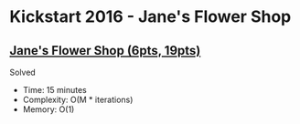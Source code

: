 # Kickstart 2016 - Jane's Flower Shop

## [Jane's Flower Shop (6pts, 19pts)](https://codingcompetitions.withgoogle.com/kickstart/round/0000000000201ca2/0000000000201c09)

Solved

* Time: 15 minutes
* Complexity: O(M * iterations)
* Memory: O(1)
